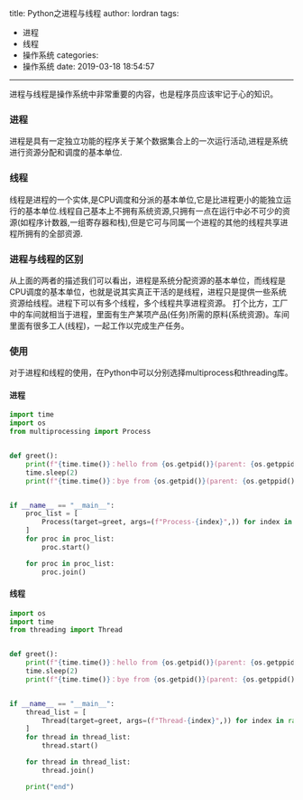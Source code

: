 title: Python之进程与线程
author: lordran
tags:
  - 进程
  - 线程
  - 操作系统
categories:
  - 操作系统
date: 2019-03-18 18:54:57
---
进程与线程是操作系统中非常重要的内容，也是程序员应该牢记于心的知识。

### 进程

进程是具有一定独立功能的程序关于某个数据集合上的一次运行活动,进程是系统进行资源分配和调度的基本单位.

### 线程
线程是进程的一个实体,是CPU调度和分派的基本单位,它是比进程更小的能独立运行的基本单位.线程自己基本上不拥有系统资源,只拥有一点在运行中必不可少的资源(如程序计数器,一组寄存器和栈),但是它可与同属一个进程的其他的线程共享进程所拥有的全部资源.
<!--more-->
### 进程与线程的区别
从上面的两者的描述我们可以看出，进程是系统分配资源的基本单位，而线程是CPU调度的基本单位，也就是说其实真正干活的是线程，进程只是提供一些系统资源给线程。进程下可以有多个线程，多个线程共享进程资源。
打个比方，工厂中的车间就相当于进程，里面有生产某项产品(任务)所需的原料(系统资源)。车间里面有很多工人(线程)，一起工作以完成生产任务。

### 使用
对于进程和线程的使用，在Python中可以分别选择multiprocess和threading库。
#### 进程
```python
import time
import os
from multiprocessing import Process


def greet():
    print(f"{time.time()}：hello from {os.getpid()}(parent: {os.getppid()})")
    time.sleep(2)
    print(f"{time.time()}：bye from {os.getpid()}(parent: {os.getppid()})")


if __name__ == "__main__":
    proc_list = [
        Process(target=greet, args=(f"Process-{index}",)) for index in range(1, 5)
    ]
    for proc in proc_list:
        proc.start()

    for proc in proc_list:
        proc.join()

```
#### 线程
```python
import os
import time
from threading import Thread


def greet():
    print(f"{time.time()}：hello from {os.getpid()}(parent: {os.getppid()})")
    time.sleep(2)
    print(f"{time.time()}：bye from {os.getpid()}(parent: {os.getppid()})")


if __name__ == "__main__":
    thread_list = [
        Thread(target=greet, args=(f"Thread-{index}",)) for index in range(1, 5)
    ]
    for thread in thread_list:
        thread.start()

    for thread in thread_list:
        thread.join()

    print("end")
```